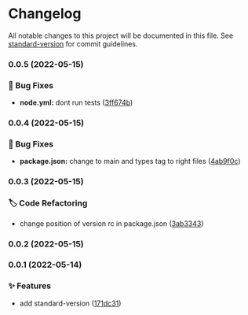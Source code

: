 # Changelog

All notable changes to this project will be documented in this file. See [standard-version](https://github.com/conventional-changelog/standard-version) for commit guidelines.

### 0.0.5 (2022-05-15)

### 🐞 Bug Fixes

- **node.yml:** dont run tests ([3ff674b](https://github.com/codeaye/typescript_template/commit/3ff674b5a416feb8a8571de2dfbc1d363c6f2e56))

### 0.0.4 (2022-05-15)

### 🐞 Bug Fixes

- **package.json:** change to main and types tag to right files ([4ab9f0c](https://github.com/codeaye/typescript_template/commit/4ab9f0cdfdadc1b316e136c04ed095f07f399f24))

### 0.0.3 (2022-05-15)

### 🏷 Code Refactoring

- change position of version rc in package.json ([3ab3343](https://github.com/codeaye/typescript_template/commit/3ab3343f41f6ab271a25b9410813d36584ff43b2))

### 0.0.2 (2022-05-15)

### 0.0.1 (2022-05-14)

### ✨ Features

- add standard-version ([171dc31](https://github.com/codeaye/typescript_template/commit/171dc31c3579a921b0bdc745975b8c5520c455c8))
